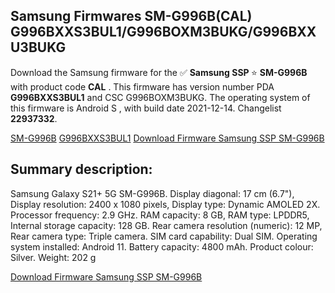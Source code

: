 <h2>Samsung Firmwares SM-G996B(CAL) G996BXXS3BUL1/G996BOXM3BUKG/G996BXXU3BUKG</h2>
Download the Samsung firmware for the ✅ <strong>Samsung SSP </strong> ⭐ <strong>SM-G996B</strong> with product code <strong>CAL</strong> . This firmware has version number PDA <strong>G996BXXS3BUL1</strong> and CSC G996BOXM3BUKG. The operating system of this firmware is Android S , with build date 2021-12-14. Changelist <strong>22937332</strong>.


[SM-G996B](https://samfirm.shop/samsung/model/SM-G996B)
[G996BXXS3BUL1](https://samfirm.shop/samsung/pda/G996BXXS3BUL1)
[Download Firmware Samsung SSP SM-G996B](https://samfirm.shop/samsung/firmware/482028)
<h2>Summary description:</h2>
<p>Samsung Galaxy S21+ 5G SM-G996B. Display diagonal: 17 cm (6.7"), Display resolution: 2400 x 1080 pixels, Display type: Dynamic AMOLED 2X. Processor frequency: 2.9 GHz. RAM capacity: 8 GB, RAM type: LPDDR5, Internal storage capacity: 128 GB. Rear camera resolution (numeric): 12 MP, Rear camera type: Triple camera. SIM card capability: Dual SIM. Operating system installed: Android 11. Battery capacity: 4800 mAh. Product colour: Silver. Weight: 202 g</p>


[Download Firmware Samsung SSP SM-G996B](https://samfirm.shop/samsung/firmware/482028)

